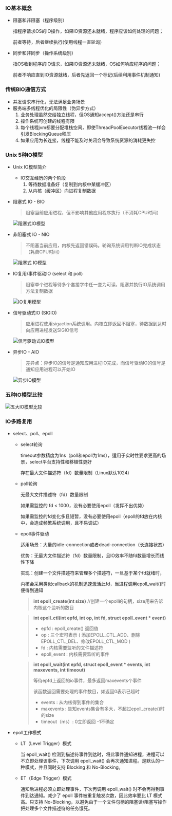 ### IO基本概念

- 阻塞和非阻塞（程序级别）

  指程序请求OS的IO操作，如果IO资源还未就绪，程序应该如何处理的问题；

  前者等待，后者继续执行(使用线程一直轮询)

- 同步和非同步（操作系统级别）

  指OS收到程序的IO请求，如果IO资源还未就绪，OS如何响应程序的问题；

  前者不响应直到IO资源就绪，后者先返回一个标记(后续利用事件机制通知)

### 传统BIO通信方式

- 并发请求串行化，无法满足业务场景
- 服务端多线程优化的局限性（伪异步方式）
  1. 业务处理虽然交给独立线程，但OS通知accept()方法还是串行
  2. 操作系统可创建的线程有限
  3. 每个线程jvm都要分配堆栈空间，即使ThreadPoolExecutor线程池一样会引发BlockingQueue积压
  4. 如果应用为长连接，线程不能及时关闭会导致系统资源的消耗更失控

### Unix 5种IO模型

- Unix IO模型简介
  - IO交互经历的两个阶段
    1. 等待数据准备好（复制到内核中某缓冲区）
    2. 从内核（缓冲区）向进程复制数据

- 阻塞式 IO - BIO

  > 阻塞当前应用进程，但不影响其他应用程序执行（不消耗CPU时间）

  ![阻塞式IO模型](https://pdai-1257820000.cos.ap-beijing.myqcloud.com/pdai.tech/public/_images/io/java-io-model-0.png)

- 非阻塞式 IO - NIO

  > 不阻塞当前应用，内核先返回错误码。轮询系统调用判断IO完成状态（耗费CPU时间）

  ![阻塞式 IO模型](https://pdai-1257820000.cos.ap-beijing.myqcloud.com/pdai.tech/public/_images/io/java-io-model-1.png)

- IO复用/事件驱动IO (select 和 poll)

  > 阻塞单个进程等待多个套接字中任一变为可读，阻塞并执行IO系统调用方法复制数据

  ![IO复用模型](https://pdai-1257820000.cos.ap-beijing.myqcloud.com/pdai.tech/public/_images/io/java-io-model-2.png)

- 信号驱动式IO (SIGIO)

  > 应用进程使用sigaction系统调用。内核立即返回不阻塞，待数据到达时向应用进程发送SIGIO信号

  ![信号驱动式IO模型](https://pdai-1257820000.cos.ap-beijing.myqcloud.com/pdai.tech/public/_images/io/java-io-model-3.png)

- 异步IO - AIO

  > 差异点：异步IO的信号是通知应用进程IO完成，而信号驱动IO的信号是通知应用进程可以开始IO

  ![异步IO模型](https://pdai-1257820000.cos.ap-beijing.myqcloud.com/pdai.tech/public/_images/io/java-io-model-4.png)

### 五种IO模型比较

![五大IO模型比较](https://pdai-1257820000.cos.ap-beijing.myqcloud.com/pdai.tech/public/_images/pics/1492928105791_3.png)

### IO多路复用

- select、poll、epoll

  - select轮询

    timeout参数精度为1ns（poll和epoll为1ms），适用于实时性要求更高的场景，select平台支持性和移植性更好

    存在最大文件描述符（fd）数量限制（Linux默认1024）

  - poll轮询

    无最大文件描述符（fd）数量限制

    如果需监控的 fd < 1000，没有必要使用epoll（发挥不出优势）

    如果需监控的fd变化多且短暂，没有必要使用epoll（epoll的fd放在内核中，会造成频繁系统调用，且不易调试）

  - epoll事件驱动

    适用场景：大量的idle-connection或者dead-connection（长连接状态）

    优势：无最大文件描述符（fd）数量限制，且IO效率不随fd数量增长而线性下降

    实现：创建一个文件描述符来管理多个描述符，一旦基于某个fd就绪时，
    
    内核会采用类似callback的机制迅速激活此fd，当进程调用epoll_wait()时便得到通知
    
    > **int epoll_create(int size)**  //创建一个epoll的句柄，size用来告诉内核这个监听的数目
    
    > **int epoll_ctl(int epfd, int op, int fd, struct epoll_event \* event)**
    >
    > - epfd : epoll_create() 返回值
    > - op : 三个宏可表示 ( 添加EPOLL_CTL_ADD、删除EPOLL_CTL_DEL、修改EPOLL_CTL_MOD )
    > - fd : 内核需要监听的文件描述符
    > - epoll_event : 内核需要监听的事件
    
    > **int epoll_wait(int epfd, struct epoll_event \* events, int maxevents, int timeout)**
    >
    > 等待epfd上返回的io事件，最多返回maxevents个事件
    >
    > 该函数返回需要处理的事件数目，如返回0表示已超时
    >
    > - events : 从内核得到事件的集合
    > - maxevents : 告知events集合有多大，不超过epoll_create()时的size
    > - timeout（ms）: 0立即返回    -1不确定
  
- epoll工作模式

    - LT（Level Trigger）模式

      当 epoll_wait() 检测到描述符事件到达时，将此事件通知进程，进程可以不立即处理该事件，下次调用 epoll_wait() 会再次通知进程。是默认的一种模式，并且同时支持 Blocking 和 No-Blocking。

    - ET（Edge Trigger）模式

      通知后进程必须立即处理事件，下次再调用 epoll_wait() 时不会再得到事件到达通知。减少了 epoll 事件被重复触发次数，因此效率要比 LT 模式高。只支持 No-Blocking，以避免由于一个文件句柄的阻塞读/阻塞写操作把处理多个文件描述符的任务饿死。

